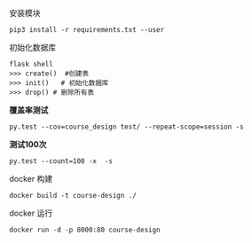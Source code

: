 安装模块
```shell script
pip3 install -r requirements.txt --user
```


初始化数据库
```shell script
flask shell 
>>> create()  #创建表
>>> init()   # 初始化数据库
>>> drop() # 删除所有表
```

**覆盖率测试**
```shell script
py.test --cov=course_design test/ --repeat-scope=session -s
```

**测试100次**
```shell script
py.test --count=100 -x  -s
```

docker 构建
```shell script
docker build -t course-design ./ 
```

docker 运行
```shell script
docker run -d -p 8000:80 course-design
```


